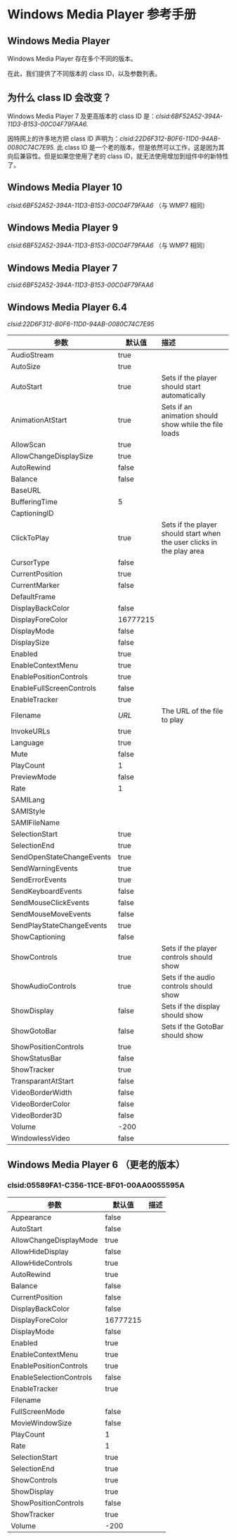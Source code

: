# Windows Media Player 参考手册




## Windows Media Player

Windows Media Player 存在多个不同的版本。

在此，我们提供了不同版本的 class ID，以及参数列表。

## 为什么 class ID 会改变？

Windows Media Player 7 及更高版本的 class ID 是：_clsid:6BF52A52-394A-11D3-B153-00C04F79FAA6._

因特网上的许多地方把 class ID 声明为：_clsid:22D6F312-B0F6-11D0-94AB-0080C74C7E95._ 此 class ID 是一个老的版本，但是依然可以工作，这是因为其向后兼容性。但是如果您使用了老的 class ID，就无法使用增加到组件中的新特性了。

## Windows Media Player 10

_clsid:6BF52A52-394A-11D3-B153-00C04F79FAA6_ （与 WMP7 相同）

## Windows Media Player 9

_clsid:6BF52A52-394A-11D3-B153-00C04F79FAA6_ （与 WMP7 相同）

## Windows Media Player 7

_clsid:6BF52A52-394A-11D3-B153-00C04F79FAA6_

## Windows Media Player 6.4

_clsid:22D6F312-B0F6-11D0-94AB-0080C74C7E95_

| 参数 | 默认值 | 描述 |
| --- | --- | :-- |
| AudioStream | true |
| AutoSize | true |
| AutoStart | true | Sets if the player should start automatically |
| AnimationAtStart | true | Sets if an animation should show while the file loads |
| AllowScan | true |
| AllowChangeDisplaySize | true |
| AutoRewind | false |
| Balance | false |
| BaseURL |
| BufferingTime | 5 |
| CaptioningID |
| ClickToPlay | true | Sets if the player should start when the user clicks in the play area |
| CursorType | false |
| CurrentPosition | true |
| CurrentMarker | false |
| DefaultFrame |
| DisplayBackColor | false |
| DisplayForeColor | 16777215 |
| DisplayMode | false |
| DisplaySize | false |
| Enabled | true |
| EnableContextMenu | true |
| EnablePositionControls | true |
| EnableFullScreenControls | false |
| EnableTracker | true |
| Filename | _URL_ | The URL of the file to play |
| InvokeURLs | true |
| Language | true |
| Mute | false |
| PlayCount | 1 |
| PreviewMode | false |
| Rate | 1 |
| SAMILang |
| SAMIStyle |
| SAMIFileName |
| SelectionStart | true |
| SelectionEnd | true |
| SendOpenStateChangeEvents | true |
| SendWarningEvents | true |
| SendErrorEvents | true |
| SendKeyboardEvents | false |
| SendMouseClickEvents | false |
| SendMouseMoveEvents | false |
| SendPlayStateChangeEvents | true |
| ShowCaptioning | false |
| ShowControls | true | Sets if the player controls should show |
| ShowAudioControls | true | Sets if the audio controls should show |
| ShowDisplay | false | Sets if the display should show |
| ShowGotoBar | false | Sets if the GotoBar should show |
| ShowPositionControls | true |
| ShowStatusBar | false |
| ShowTracker | true |
| TransparantAtStart | false |
| VideoBorderWidth | false |
| VideoBorderColor | false |
| VideoBorder3D | false |
| Volume | -200 |
| WindowlessVideo | false |

## Windows Media Player 6 （更老的版本）

### clsid:05589FA1-C356-11CE-BF01-00AA0055595A

| 参数 | 默认值 | 描述 |
| --- | --- | :-- |
| Appearance | false |
| AutoStart | false |
| AllowChangeDisplayMode | true |
| AllowHideDisplay | false |
| AllowHideControls | true |
| AutoRewind | true |
| Balance | false |
| CurrentPosition | false |
| DisplayBackColor | false |
| DisplayForeColor | 16777215 |
| DisplayMode | false |
| Enabled | true |
| EnableContextMenu | true |
| EnablePositionControls | true |
| EnableSelectionControls | false |
| EnableTracker | true |
| Filename |
| FullScreenMode | false |
| MovieWindowSize | false |
| PlayCount | 1 |
| Rate | 1 |
| SelectionStart | true |
| SelectionEnd | true |
| ShowControls | true |
| ShowDisplay | true |
| ShowPositionControls | false |
| ShowTracker | true |
| Volume | -200 |




